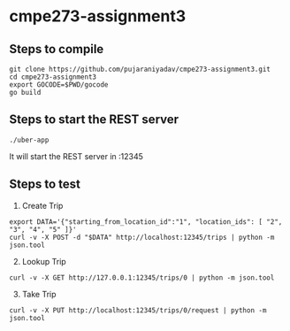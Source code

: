 # cmpe273-assignment3

## Steps to compile

```
git clone https://github.com/pujaraniyadav/cmpe273-assignment3.git
cd cmpe273-assignment3
export GOCODE=$PWD/gocode
go build
```

## Steps to start the REST server

```
./uber-app
```
It will start the REST server in :12345

## Steps to test

1) Create Trip
```
export DATA='{"starting_from_location_id":"1", "location_ids": [ "2", "3", "4", "5" ]}'
curl -v -X POST -d "$DATA" http://localhost:12345/trips | python -m json.tool
```

2) Lookup Trip 
```
curl -v -X GET http://127.0.0.1:12345/trips/0 | python -m json.tool
```

3) Take Trip
```
curl -v -X PUT http://localhost:12345/trips/0/request | python -m json.tool
```

